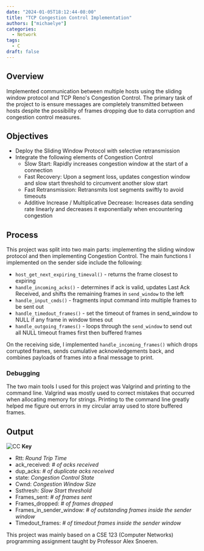 ```yaml
---
date: "2024-01-05T18:12:44-08:00"
title: "TCP Congestion Control Implementation"
authors: ["michaelye"]
categories:
  - Network
tags:
  - C
draft: false
---
```


## Overview
Implemented communication between multiple hosts using the sliding window protocol and TCP Reno's Congestion Control. The primary task of the project to is ensure messages are completely transmitted between hosts despite the possibility of frames dropping due to data corruption and congestion control measures.

## Objectives
- Deploy the Sliding Window Protocol with selective retransmission
- Integrate the following elements of Congestion Control
  - Slow Start: Rapidly increases congestion window at the start of a connection
  - Fast Recovery: Upon a segment loss, updates congestion window and slow start threshold to circumvent another slow start
  - Fast Retransmission: Retransmits lost segments swiftly to avoid timeouts
  - Additive Increase / Multiplicative Decrease: Increases data sending rate linearly and decreases it exponentially when encountering congestion

## Process
This project was split into two main parts: implementing the sliding window protocol and then implementing Congestion Control. The main functions I implemented on the sender side include the following:

- `host_get_next_expiring_timeval()` - returns the frame closest to expiring
- `handle_incoming_acks()` - determines if ack is valid, updates Last Ack Received, and shifts the remaining frames in `send_window` to the left
- `handle_input_cmds()` - fragments input command into multiple frames to be sent out
- `handle_timedout_frames()` - set the timeout of frames in send_window to NULL if any frame in window times out
- `handle_outgoing_frames()` - loops through the `send_window` to send out all NULL timeout frames first then buffered frames

On the receiving side, I implemented `handle_incoming_frames()` which drops corrupted frames, sends cumulative acknowledgements back, and combines payloads of frames into a final message to print.


### Debugging
The two main tools I used for this project was Valgrind and printing to the command line. Valgrind was mostly used to correct mistakes that occurred when allocating memory for strings. Printing to the command line greatly helped me figure out errors in my circular array used to store buffered frames.

## Output
![CC](../../images/cc.jpg)
**Key**
- Rtt: *Round Trip Time*
- ack_received: *# of acks received*
- dup_acks: *# of duplicate acks received*
- state: *Congestion Control State*
- Cwnd: *Congestion Window Size*
- Ssthresh: *Slow Start threshold*
- Frames_sent: *# of frames sent*
- Frames_dropped: *# of frames dropped*
- Frames_in_sender_window: *# of outstanding frames inside the sender window*
- Timedout_frames: *# of timedout frames inside the sender window*


This project was mainly based on a CSE 123 (Computer Networks) programming assignment taught by Professor Alex Snoeren.